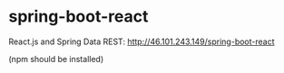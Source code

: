 # spring-boot-react
React.js and Spring Data REST: http://46.101.243.149/spring-boot-react

(npm should be installed)
